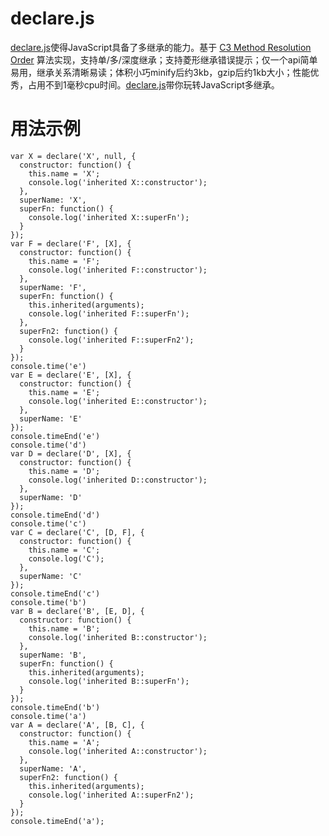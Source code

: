 # declare.js

<a href="https://github.com/yessky/declare.js" target="_blank">declare.js</a>使得JavaScript具备了多继承的能力。基于 <a href="https://www.python.org/download/releases/2.3/mro/" target="_blank">C3 Method Resolution Order</a> 算法实现，支持单/多/深度继承；支持菱形继承错误提示；仅一个api简单易用，继承关系清晰易读；体积小巧minify后约3kb，gzip后约1kb大小；性能优秀，占用不到1毫秒cpu时间️。<a href="https://github.com/yessky/declare.js" target="_blank">declare.js</a>带你玩转JavaScript多继承。

# 用法示例

```
var X = declare('X', null, {
  constructor: function() {
    this.name = 'X';
    console.log('inherited X::constructor');
  },
  superName: 'X',
  superFn: function() {
    console.log('inherited X::superFn');
  }
});
var F = declare('F', [X], {
  constructor: function() {
    this.name = 'F';
    console.log('inherited F::constructor');
  },
  superName: 'F',
  superFn: function() {
    this.inherited(arguments);
    console.log('inherited F::superFn');
  },
  superFn2: function() {
    console.log('inherited F::superFn2');
  }
});
console.time('e')
var E = declare('E', [X], {
  constructor: function() {
    this.name = 'E';
    console.log('inherited E::constructor');
  },
  superName: 'E'
});
console.timeEnd('e')
console.time('d')
var D = declare('D', [X], {
  constructor: function() {
    this.name = 'D';
    console.log('inherited D::constructor');
  },
  superName: 'D'
});
console.timeEnd('d')
console.time('c')
var C = declare('C', [D, F], {
  constructor: function() {
    this.name = 'C';
    console.log('C');
  },
  superName: 'C'
});
console.timeEnd('c')
console.time('b')
var B = declare('B', [E, D], {
  constructor: function() {
    this.name = 'B';
    console.log('inherited B::constructor');
  },
  superName: 'B',
  superFn: function() {
    this.inherited(arguments);
    console.log('inherited B::superFn');
  }
});
console.timeEnd('b')
console.time('a')
var A = declare('A', [B, C], {
  constructor: function() {
    this.name = 'A';
    console.log('inherited A::constructor');
  },
  superName: 'A',
  superFn2: function() {
    this.inherited(arguments);
    console.log('inherited A::superFn2');
  }
});
console.timeEnd('a');
```